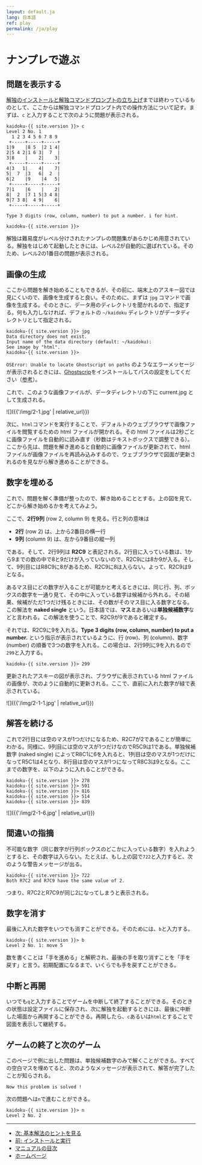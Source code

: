 ```yaml
---
layout: default.ja
lang: 日本語
ref: play
permalink: /ja/play
---
```


# ナンプレで遊ぶ

## 問題を表示する

[解独のインストールと解独コマンドプロンプトの立ち上げ](install)までは終わっているものとして、ここからは解独コマンドプロンプト内での操作方法について記す。まずは、`c` と入力することで次のように問題が表示される。

```
kaidoku-{{ site.version }}> c
Level 2 No. 1
  1 2 3 4 5 6 7 8 9
 +-----+-----+-----+
1|9    |8 5  |2 1 4|
2|5 4 2|1 6 3|  7  |
3|8    |    2|    3|
 +-----+-----+-----+
4|3   1|    4|    7|
5|  7  |3   6|  2  |
6|2    |9    |4   5|
 +-----+-----+-----+
7|1    |6    |    2|
8|  2  |7 1 5|3 4 8|
9|7 3 8|  4 9|    6|
 +-----+-----+-----+

Type 3 digits (row, column, number) to put a number. i for hint.

kaidoku-{{ site.version }}>
```

解独は難易度がレベル分けされたナンプレの問題集があらかじめ用意されている。解独をはじめて起動したときには、レベル2が自動的に選ばれている。そのため、レベル2の1番目の問題が表示される。

## 画像の生成

ここから問題を解き始めることもできるが、その前に、端末上のアスキー図では見にくいので、画像を生成すると良い。そのために、まずは `jpg` コマンドで画像を生成する。そのときに、データ用のディレクトリを聞かれるので、指定する。何も入力しなければ、デフォルトの `~/kaidoku` ディレクトリがデータディレクトリとして指定される。

```
kaidoku-{{ site.version }}> jpg
Data directory does not exist.
Input name of the data directory (default: ~/kaidoku):
See image by "html".
kaidoku-{{ site.version }}>
```

`OSError: Unable to locate Ghostscript on paths` のようなエラーメッセージが表示されるときには、[Ghostscrip](https://www.ghostscript.com/download/gsdnld.html)をインストールしてパスの設定をしてください（[参考](https://stackoverflow.com/questions/44587376/oserror-unable-to-locate-ghostscript-on-paths)）。

これで、このような画像ファイルが、データディレクトリの下に current.jpg として生成される。

![]({{'/img/2-1.jpg' | relative_url}})

次に、`html`コマンドを実行することで、デフォルトのウェブブラウザで画像ファイルを閲覧するための html ファイルが開かれる。その html ファイルは2秒ごとに画像ファイルを自動的に読み直す（秒数はテキストボックスで調整できる）。ここから先は、問題を解き進めると自動的に画像ファイルが更新されて、html ファイルが画像ファイルを再読み込みするので、ウェブブラウザで図面が更新されるのを見ながら解き進めることができる。

## 数字を埋める

これで、問題を解く準備が整ったので、解き始めることとする。上の図を見て、どこから解き始めるかを考えてみよう。

ここで、**2行9列** (row 2, column 9) を見る。行と列の意味は

- **2行** (row 2) は、上から2番目の横一行
- **9列** (column 9) は、左から9番目の縱一列

である。そして、2行9列は **R2C9** と表記される。2行目に入っている数は、1から9までの数の中で8と9だけが入っていないので、R2C9には8か9が入る。そして、9列目にはR8C9に8があるため、R2C9に8は入らない。よって、R2C9は9となる。

あるマス目にどの数字が入ることが可能かと考えるときには、同じ行、列、ボックスの数字を一通り見て、その中に入っている数字は候補から外れる。その結果、候補がただ1つだけ残るときには、その数がそのマス目に入る数字となる。この解法を **naked single** という。日本語では、**マスミ**あるいは**単独候補数字**などと言われる。この解法を使うことで、R2C9が9であると確定する。

それでは、R2C9に9を入れる。**Type 3 digits (row, column, number) to put a number.** という指示が表示されているように、行 (row)、列 (column)、数字 (number) の順番で3つの数字を入れる。この場合は、2行9列に9を入れるので`299`と入力する。

    kaidoku-{{ site.version }}> 299

更新されたアスキーの図が表示され、ブラウザに表示されている html ファイルの画像が、次のように自動的に更新される。ここで、直前に入れた数字が緑で表示されている。

![]({{'/img/2-1-1.jpg' | relative_url}})

## 解答を続ける

これで2行目には空のマスが1つだけになるため、R2C7が2であることが簡単にわかる。同様に、9列目には空のマスが1つだけなのでR5C9は1である。単独候補数字 (naked single) によってR8C1に6を入れると、1列目は空のマスが1つだけになってR5C1は4となり、8行目は空のマスが1つになってR8C3は9となる。ここまでの数字を、以下のように入れることができる。

    kaidoku-{{ site.version }}> 278
    kaidoku-{{ site.version }}> 591
    kaidoku-{{ site.version }}> 816
    kaidoku-{{ site.version }}> 514
    kaidoku-{{ site.version }}> 839

![]({{'/img/2-1-6.jpg' | relative_url}})

## 間違いの指摘

不可能な数字（同じ数字が行列ボックスのどこかに入っている数字）を入れようとすると、その数字は入らない。たとえば、もし上の図で`722`と入力すると、次のような警告メッセージが出る。

    kaidoku-{{ site.version }}> 722
    Both R7C2 and R7C9 have the same value of 2.

つまり、R7C2とR7C9が同じ2になってしまうと表示される。

## 数字を消す

最後に入れた数字をいつでも消すことができる。そのためには、`b`と入力する。

    kaidoku-{{ site.version }}> b
    Level 2 No. 1: move 5

数を書くことは「手を進める」と解釈され、最後の手を取り消すことを「手を戻す」と言う。初期配置になるまで、いくらでも手を戻すことができる。

## 中断と再開

いつでも`q`と入力することでゲームを中断して終了することができる。そのときの状態は設定ファイルに保存され、次に解独を起動するときには、最後に中断した場面から再開することができる。再開したら、`c`あるいは`html`とすることで図面を表示して継続する。

## ゲームの終了と次のゲーム

このページで例に出した問題は、単独候補数字のみで解くことができる。すべての空白マスを埋めてると、次のようなメッセージが表示されて、解答が完了したことが知らされる。

    Now this problem is solved !

次の問題へは`n`で進むことができる。

    kaidoku-{{ site.version }}> n
    Level 2 No. 2

- - -

- [次: 基本解法のヒントを見る](./basichint)
- [前: インストールと実行](./install)
- [マニュアルの目次](./#マニュアル)
- [ホームページ](./)

